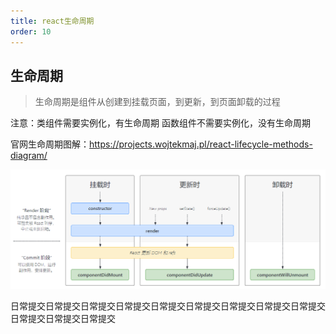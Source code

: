 ```yaml
---
title: react生命周期
order: 10
---
```


## 生命周期

> 生命周期是组件从创建到挂载页面，到更新，到页面卸载的过程

注意：类组件需要实例化，有生命周期 函数组件不需要实例化，没有生命周期

官网生命周期图解：https://projects.wojtekmaj.pl/react-lifecycle-methods-diagram/

![图解](../../public/images/life.png)

日常提交日常提交日常提交日常提交日常提交日常提交日常提交日常提交日常提交日常提交日常提交日常提交

